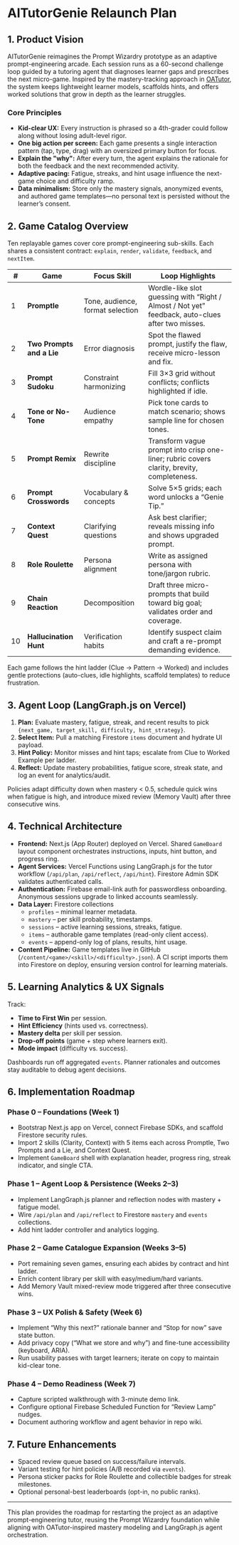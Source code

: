# AITutorGenie Relaunch Plan

## 1. Product Vision

AITutorGenie reimagines the Prompt Wizardry prototype as an adaptive prompt-engineering arcade. Each session runs as a 60-second challenge loop guided by a tutoring agent that diagnoses learner gaps and prescribes the next micro-game. Inspired by the mastery-tracking approach in [OATutor](https://github.com/CAHLR/OATutor), the system keeps lightweight learner models, scaffolds hints, and offers worked solutions that grow in depth as the learner struggles.

### Core Principles
- **Kid-clear UX:** Every instruction is phrased so a 4th-grader could follow along without losing adult-level rigor.
- **One big action per screen:** Each game presents a single interaction pattern (tap, type, drag) with an oversized primary button for focus.
- **Explain the "why":** After every turn, the agent explains the rationale for both the feedback and the next recommended activity.
- **Adaptive pacing:** Fatigue, streaks, and hint usage influence the next-game choice and difficulty ramp.
- **Data minimalism:** Store only the mastery signals, anonymized events, and authored game templates—no personal text is persisted without the learner’s consent.

## 2. Game Catalog Overview

Ten replayable games cover core prompt-engineering sub-skills. Each shares a consistent contract: `explain`, `render`, `validate`, `feedback`, and `nextItem`.

| # | Game | Focus Skill | Loop Highlights |
|---|------|-------------|-----------------|
|1|**Promptle**|Tone, audience, format selection|Wordle-like slot guessing with “Right / Almost / Not yet” feedback, auto-clues after two misses.|
|2|**Two Prompts and a Lie**|Error diagnosis|Spot the flawed prompt, justify the flaw, receive micro-lesson and fix.|
|3|**Prompt Sudoku**|Constraint harmonizing|Fill 3×3 grid without conflicts; conflicts highlighted if idle.|
|4|**Tone or No-Tone**|Audience empathy|Pick tone cards to match scenario; shows sample line for chosen tones.|
|5|**Prompt Remix**|Rewrite discipline|Transform vague prompt into crisp one-liner; rubric covers clarity, brevity, completeness.|
|6|**Prompt Crosswords**|Vocabulary & concepts|Solve 5×5 grids; each word unlocks a “Genie Tip.”|
|7|**Context Quest**|Clarifying questions|Ask best clarifier; reveals missing info and shows upgraded prompt.|
|8|**Role Roulette**|Persona alignment|Write as assigned persona with tone/jargon rubric.|
|9|**Chain Reaction**|Decomposition|Draft three micro-prompts that build toward big goal; validates order and coverage.|
|10|**Hallucination Hunt**|Verification habits|Identify suspect claim and craft a re-prompt demanding evidence.|

Each game follows the hint ladder (Clue → Pattern → Worked) and includes gentle protections (auto-clues, idle highlights, scaffold templates) to reduce frustration.

## 3. Agent Loop (LangGraph.js on Vercel)

1. **Plan:** Evaluate mastery, fatigue, streak, and recent results to pick `{next_game, target_skill, difficulty, hint_strategy}`.
2. **Select Item:** Pull a matching Firestore `items` document and hydrate UI payload.
3. **Hint Policy:** Monitor misses and hint taps; escalate from Clue to Worked Example per ladder.
4. **Reflect:** Update mastery probabilities, fatigue score, streak state, and log an event for analytics/audit.

Policies adapt difficulty down when mastery < 0.5, schedule quick wins when fatigue is high, and introduce mixed review (Memory Vault) after three consecutive wins.

## 4. Technical Architecture

- **Frontend:** Next.js (App Router) deployed on Vercel. Shared `GameBoard` layout component orchestrates instructions, inputs, hint button, and progress ring.
- **Agent Services:** Vercel Functions using LangGraph.js for the tutor workflow (`/api/plan`, `/api/reflect`, `/api/hint`). Firestore Admin SDK validates authenticated calls.
- **Authentication:** Firebase email-link auth for passwordless onboarding. Anonymous sessions upgrade to linked accounts seamlessly.
- **Data Layer:** Firestore collections
  - `profiles` – minimal learner metadata.
  - `mastery` – per skill probability, timestamps.
  - `sessions` – active learning sessions, streaks, fatigue.
  - `items` – authorable game templates (read-only client access).
  - `events` – append-only log of plans, results, hint usage.
- **Content Pipeline:** Game templates live in GitHub (`/content/<game>/<skill>/<difficulty>.json`). A CI script imports them into Firestore on deploy, ensuring version control for learning materials.

## 5. Learning Analytics & UX Signals

Track:
- **Time to First Win** per session.
- **Hint Efficiency** (hints used vs. correctness).
- **Mastery delta** per skill per session.
- **Drop-off points** (game + step where learners exit).
- **Mode impact** (difficulty vs. success).

Dashboards run off aggregated `events`. Planner rationales and outcomes stay auditable to debug agent decisions.

## 6. Implementation Roadmap

### Phase 0 – Foundations (Week 1)
- Bootstrap Next.js app on Vercel, connect Firebase SDKs, and scaffold Firestore security rules.
- Import 2 skills (Clarity, Context) with 5 items each across Promptle, Two Prompts and a Lie, and Context Quest.
- Implement `GameBoard` shell with explanation header, progress ring, streak indicator, and single CTA.

### Phase 1 – Agent Loop & Persistence (Weeks 2–3)
- Implement LangGraph.js planner and reflection nodes with mastery + fatigue model.
- Wire `/api/plan` and `/api/reflect` to Firestore `mastery` and `events` collections.
- Add hint ladder controller and analytics logging.

### Phase 2 – Game Catalogue Expansion (Weeks 3–5)
- Port remaining seven games, ensuring each abides by contract and hint ladder.
- Enrich content library per skill with easy/medium/hard variants.
- Add Memory Vault mixed-review mode triggered after three consecutive wins.

### Phase 3 – UX Polish & Safety (Week 6)
- Implement “Why this next?” rationale banner and “Stop for now” save state button.
- Add privacy copy (“What we store and why”) and fine-tune accessibility (keyboard, ARIA).
- Run usability passes with target learners; iterate on copy to maintain kid-clear tone.

### Phase 4 – Demo Readiness (Week 7)
- Capture scripted walkthrough with 3-minute demo link.
- Configure optional Firebase Scheduled Function for “Review Lamp” nudges.
- Document authoring workflow and agent behavior in repo wiki.

## 7. Future Enhancements

- Spaced review queue based on success/failure intervals.
- Variant testing for hint policies (A/B recorded via `events`).
- Persona sticker packs for Role Roulette and collectible badges for streak milestones.
- Optional personal-best leaderboards (opt-in, no public ranks).

---

This plan provides the roadmap for restarting the project as an adaptive prompt-engineering tutor, reusing the Prompt Wizardry foundation while aligning with OATutor-inspired mastery modeling and LangGraph.js agent orchestration.
